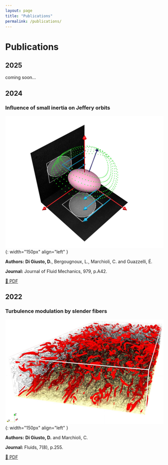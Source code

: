 ```yaml
---
layout: page
title: "Publications"
permalink: /publications/
---
```


# Publications

## 2025

coming soon...

## 2024

### Influence of small inertia on Jeffery orbits
![Paper thumbnail](images/jfm_1.jpg){: width="150px" align="left" }

**Authors:** **Di Giusto, D.**, Bergougnoux, L., Marchioli, C. and Guazzelli, É.

**Journal:** Journal of Fluid Mechanics, 979, p.A42. 

[📄 PDF](https://hal.science/hal-04492675/document) 


## 2022

### Turbulence modulation by slender fibers
![Paper thumbnail](images/fluids.jpg){: width="150px" align="left" }

**Authors:** **Di Giusto, D.** and Marchioli, C.

**Journal:** Fluids, 7(8), p.255. 

[📄 PDF](https://www.mdpi.com/2311-5521/7/8/255) 